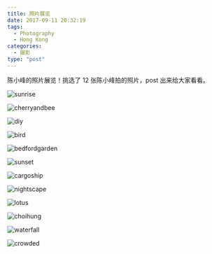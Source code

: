```yaml
---
title: 照片展览
date: 2017-09-11 20:32:19
tags:
  - Photography
  - Hong Kong
categories:
  - 摄影
type: "post"
---
```

陈小峰的照片展览！挑选了 12 张陈小峰拍的照片，post 出来给大家看看。

<!--more-->

![sunrise](/uploads/2017/sunrise.jpg "1. Get up early one day to catch the flight, and lucky enough to have this sunrise right out of my window.")

![cherryandbee](/uploads/2017/cherrybee.jpg "2. Early spring, one bee is doing its job on a newly blossomed cherry.")

![diy](/uploads/2017/diy.jpg "3. Break down my obselete cellphone and DIY it to be like this.")

![bird](/uploads/2017/bird.jpg "4. One bird resting on top of the kapok tree.")

![bedfordgarden](/uploads/2017/bedfordgarden.jpg "5. Bedford Garden, a community in Hong Kong.")

![sunset](/uploads/2017/sunset.jpg "6. Sunset at Wu Kai Sha Beach.")

![cargoship](/uploads/2017/cargoship.jpg "7. One cargoship leaving, one arriving, and one fishing boat.")

![nightscape](/uploads/2017/nightscape.jpg "8. Nightscape of Victoria Harbour, Hong Kong.")

![lotus](/uploads/2017/lotus.jpg "9. Lotus in Summer Palace, Beijing.")

![choihung](/uploads/2017/choihung.jpg "10. Choi Hung Estate, one of the oldest public housing estates in Hong Kong.")

![waterfall](/uploads/2017/waterfall.jpg "11. Near HKUST there is one mountain with plenty of springs in it, and this is the most magnificent one.")

![crowded](/uploads/2017/crowded.jpg "12. Several public housing estates crowded together to have this view.")
